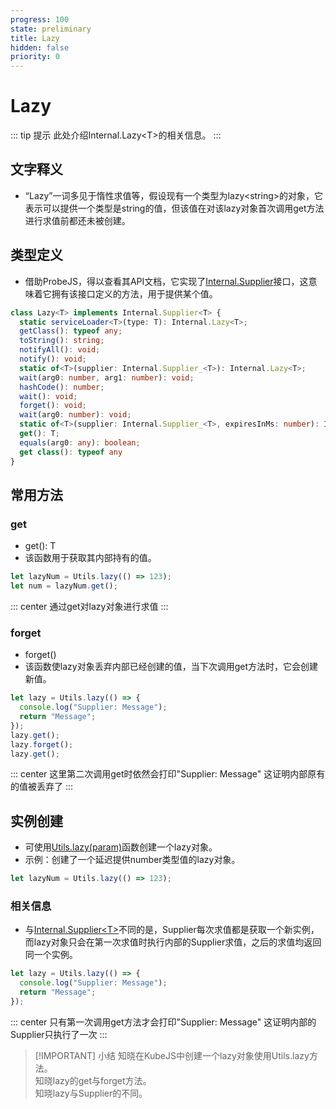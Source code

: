 ```yaml
---
progress: 100
state: preliminary
title: Lazy
hidden: false
priority: 0
---
```

# Lazy

::: tip 提示
此处介绍Internal.Lazy\<T\>的相关信息。
:::

## 文字释义

- “Lazy”一词多见于惰性求值等，假设现有一个类型为lazy\<string\>的对象，它表示可以提供一个类型是string的值，但该值在对该lazy对象首次调用get方法进行求值前都还未被创建。

## 类型定义

- 借助ProbeJS，得以查看其API文档，它实现了[Internal.Supplier](../Miscellaneous/Supplier.md)接口，这意味着它拥有该接口定义的方法，用于提供某个值。

```ts
class Lazy<T> implements Internal.Supplier<T> {
  static serviceLoader<T>(type: T): Internal.Lazy<T>;
  getClass(): typeof any;
  toString(): string;
  notifyAll(): void;
  notify(): void;
  static of<T>(supplier: Internal.Supplier_<T>): Internal.Lazy<T>;
  wait(arg0: number, arg1: number): void;
  hashCode(): number;
  wait(): void;
  forget(): void;
  wait(arg0: number): void;
  static of<T>(supplier: Internal.Supplier_<T>, expiresInMs: number): Internal.Lazy<T>;
  get(): T;
  equals(arg0: any): boolean;
  get class(): typeof any
}    
```

## 常用方法

### get

- get(): T
- 该函数用于获取其内部持有的值。

```js [KubeJS]
let lazyNum = Utils.lazy(() => 123);
let num = lazyNum.get();
```

::: center
通过get对lazy对象进行求值
:::

### forget

- forget()
- 该函数使lazy对象丢弃内部已经创建的值，当下次调用get方法时，它会创建新值。

```js
let lazy = Utils.lazy(() => { 
  console.log("Supplier: Message"); 
  return "Message";
});
lazy.get();
lazy.forget();
lazy.get();
```

::: center
这里第二次调用get时依然会打印"Supplier: Message" 这证明内部原有的值被丢弃了
:::

## 实例创建

- 可使用[Utils.lazy(param)](../GlobalScope/Utils.md#lazy)函数创建一个lazy对象。
- 示例：创建了一个延迟提供number类型值的lazy对象。

```js [KubeJS]
let lazyNum = Utils.lazy(() => 123);
```

### 相关信息

- 与[Internal.Supplier\<T\>](../Miscellaneous/Supplier.md)不同的是，Supplier每次求值都是获取一个新实例，而lazy对象只会在第一次求值时执行内部的Supplier求值，之后的求值均返回同一个实例。

```js
let lazy = Utils.lazy(() => { 
  console.log("Supplier: Message"); 
  return "Message";
});
```

::: center
只有第一次调用get方法才会打印"Supplier: Message" 这证明内部的Supplier只执行了一次
:::

>[!IMPORTANT] 小结
>知晓在KubeJS中创建一个lazy对象使用Utils.lazy方法。  
>知晓lazy的get与forget方法。  
>知晓lazy与Supplier的不同。
